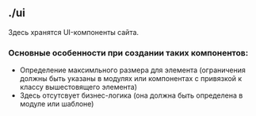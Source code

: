 ./ui
-

Здесь хранятся UI-компоненты сайта.

### Основные особенности при создании таких компонентов:
* Определение максимльного размера для элемента (ограничения должны быть указаны в модулях или компонентах
с привязкой к классу вышестовящего элемента)
* Здесь отсутсвует бизнес-логика (она должна быть определена в модуле или шаблоне)